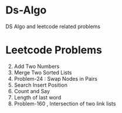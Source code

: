 # Ds-Algo
DS Algo and leetcode  related problems

# Leetcode Problems
2. Add Two Numbers
21. Merge Two Sorted Lists
24. Problem-24 : Swap Nodes in Pairs
35. Search Insert Position
38. Count and Say
58. Length of last word
160. Problem-160 , Intersection of two link lists
